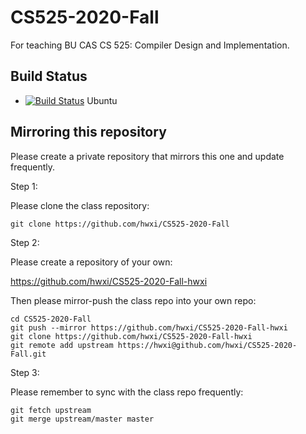 # CS525-2020-Fall
For teaching BU CAS CS 525: Compiler Design and Implementation.

## Build Status

* [![Build Status](https://travis-ci.org/hwxi/CS525-2020-Fall.svg?branch=master)](https://travis-ci.org/hwxi/CS525-2020-Fall) Ubuntu

## Mirroring this repository

Please create a private repository that mirrors this one and update
frequently.

Step 1:

Please clone the class repository:

```
git clone https://github.com/hwxi/CS525-2020-Fall
```

Step 2:

Please create a repository of your own:

https://github.com/hwxi/CS525-2020-Fall-hwxi

Then please mirror-push the class repo into your own repo:

```
cd CS525-2020-Fall
git push --mirror https://github.com/hwxi/CS525-2020-Fall-hwxi
git clone https://github.com/hwxi/CS525-2020-Fall-hwxi
git remote add upstream https://hwxi@github.com/hwxi/CS525-2020-Fall.git
```

Step 3:

Please remember to sync with the class repo frequently:

```
git fetch upstream
git merge upstream/master master
```

